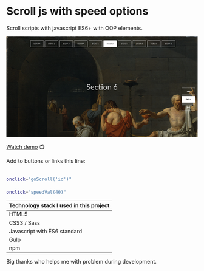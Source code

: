 # Scroll js with speed options

Scroll scripts with javascript ES6+ with OOP elements. 

![ScrollOptions](screenshot-scroll.png)


[Watch demo](https://haendzel.github.io/scrollOptions-js/) 📺 

Add to buttons or links this line:
```bash

onclick="goScroll('id')"

onclick="speedVal(40)"

```

| Technology stack I used in this project |
|--------------|
|HTML5 |
|CSS3 / Sass |
|Javascript with ES6 standard |
|Gulp |
|npm |


Big thanks who helps me with problem during development.
